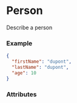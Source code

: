 # Person

Describe a person

### Example

```json
{
  "firstName": "dupont",
  "lastName": "dupont",
  "age": 10
}
```


### Attributes